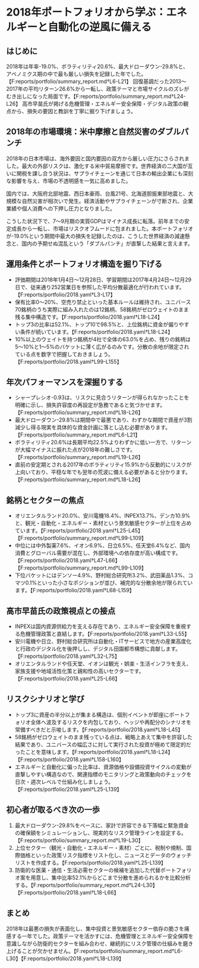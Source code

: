 # 2018年ポートフォリオから学ぶ：エネルギーと自動化の逆風に備える

## はじめに
2018年は年率-19.0%、ボラティリティ20.6%、最大ドローダウン-29.8%と、アベノミクス期の中で最も厳しい損失を記録した年でした。【F:reports/portfolio/summary_report.md†L6-L21】 回復基調だった2013〜2017年の平均リターン26.6%から一転し、政策テーマと市場サイクルのズレがむき出しになった局面です。【F:reports/portfolio/summary_report.md†L24-L26】 高市早苗氏が掲げる危機管理・エネルギー安全保障・デジタル政策の観点から、損失の要因と教訓を丁寧に掘り下げましょう。

## 2018年の市場環境：米中摩擦と自然災害のダブルパンチ
2018年の日本市場は、海外要因と国内要因の双方から厳しい圧力にさらされました。最大の外部リスクは、激化する米中貿易摩擦です。世界経済の二大国が互いに関税を課し合う状況は、サプライチェーンを通じて日本の輸出企業にも深刻な影響を与え、市場の不透明感を一気に高めました。

国内では、大阪府北部地震、西日本豪雨、台風21号、北海道胆振東部地震と、大規模な自然災害が相次いで発生。経済活動やサプライチェーンが寸断され、企業業績や個人消費への下押し圧力となりました。

こうした状況下で、7〜9月期の実質GDPはマイナス成長に転落。前年までの安定成長から一転し、市場はリスクオフムードに包まれました。本ポートフォリオが-19.0%という期間中最大の損失を記録したのは、こうした世界経済の減速懸念と、国内の予期せぬ混乱という「ダブルパンチ」が直撃した結果と言えます。

## 運用条件とポートフォリオ構造を掘り下げる
- 評価期間は2018年1月4日〜12月28日、学習期間は2017年4月24日〜12月29日で、従来通り252営業日を参照した平均分散最適化が行われています。【F:reports/portfolio/2018.yaml†L3-L17】
- 保有比率0〜20%、空売り禁止といった基本ルールは維持され、ユニバース70銘柄のうち実際に組み入れたのは12銘柄、58銘柄がゼロウェイトのまま残る集中構造です。【F:reports/portfolio/2018.yaml†L18-L24】
- トップ3の比率は52.1%、トップ10で98.5%と、上位銘柄に資金が偏りやすい条件が続いています。【F:reports/portfolio/2018.yaml†L18-L24】
- 10%以上のウェイトを持つ銘柄が4社で全体の63.0%を占め、残りの銘柄は5〜10%と1〜5%のバケットに薄く広がるのみです。分散の余地が限定されている点を数字で把握しておきましょう。【F:reports/portfolio/2018.yaml†L99-L155】

## 年次パフォーマンスを深掘りする
- シャープレシオ-0.93は、リスクに見合うリターンが得られなかったことを明確に示し、損失許容度の再設定が急務であると気づかせます。【F:reports/portfolio/summary_report.md†L18-L26】
- 最大ドローダウン-29.8%は期間中で最悪であり、わずかな期間で資産が3割減少し得る現実を具体的な資金計画に落とし込む必要があります。【F:reports/portfolio/summary_report.md†L6-L21】
- ボラティリティ20.6%は長期平均22.5%よりわずかに低い一方で、リターンが大幅マイナスに振れた点が2018年の難しさです。【F:reports/portfolio/summary_report.md†L19-L26】
- 直前の安定期とされる2017年のボラティリティ15.9%から反動的にリスクが上向いており、平穏な年でも翌年の荒波に備える必要があると分かります。【F:reports/portfolio/summary_report.md†L18-L26】

## 銘柄とセクターの焦点
- オリエンタルランド20.0%、安川電機18.4%、INPEX13.7%、デンカ10.9%と、観光・自動化・エネルギー・素材という景気敏感セクターが上位を占めています。【F:reports/portfolio/2018.yaml†L25-L45】【F:reports/portfolio/summary_report.md†L99-L109】
- 中位には中外製薬7.6%、イオン6.9%、日立6.5%、任天堂6.4%など、国内消費とグローバル需要が混在し、外部環境への依存度が高い構成です。【F:reports/portfolio/2018.yaml†L47-L66】【F:reports/portfolio/summary_report.md†L99-L109】
- 下位バケットにはデンソー4.9%、野村総合研究所3.2%、武田薬品1.3%、コマツ0.1%といった小さなポジションが並び、補完的な分散余地が限られています。【F:reports/portfolio/2018.yaml†L68-L159】

## 高市早苗氏の政策視点との接点
- INPEXは国内資源供給力を支える存在であり、エネルギー安全保障を重視する危機管理政策と直結します。【F:reports/portfolio/2018.yaml†L33-L55】
- 安川電機や日立、野村総合研究所は自動化・ITサービスで地方の産業高度化と行政のデジタル化を後押しし、デジタル田園都市構想に貢献します。【F:reports/portfolio/2018.yaml†L32-L75】
- オリエンタルランドや任天堂、イオンは観光・娯楽・生活インフラを支え、家族支援や地域活性化策と親和性の高いセクターです。【F:reports/portfolio/2018.yaml†L25-L66】

## リスクシナリオと学び
- トップ3に資産の半分以上が集まる構造は、個別イベントが即座にポートフォリオ全体へ波及するリスクを内包しており、ヘッジや再配分のシナリオを常備すべきだと示唆します。【F:reports/portfolio/2018.yaml†L18-L45】
- 58銘柄がゼロウェイトのまま残っている点は、戦略上あえて集中を許容した結果であり、ユニバースの幅広さに対して実行された投資が極めて限定的だったことを意味します。【F:reports/portfolio/2018.yaml†L18-L24】【F:reports/portfolio/2018.yaml†L158-L160】
- エネルギーと自動化に偏った比率は、資源価格や設備投資サイクルの変動が直撃しやすい構造なので、関連指標のモニタリングと政策動向のチェックを日次・週次レベルで仕組み化しましょう。【F:reports/portfolio/2018.yaml†L25-L139】

## 初心者が取るべき次の一歩
1. 最大ドローダウン-29.8%をベースに、家計で許容できる下落幅と緊急資金の確保額をシミュレーションし、現実的なリスク管理ラインを設定する。【F:reports/portfolio/summary_report.md†L19-L30】
2. 上位セクター（観光・自動化・エネルギー・素材）ごとに、税制や規制、国際価格といった政策リスク指標をリスト化し、ニュースとデータのウォッチリストを作成する。【F:reports/portfolio/2018.yaml†L25-L139】
3. 防衛的な医薬・通信・生活必需セクターの候補を追加した代替ポートフォリオ案を用意し、集中比率52.1%からどこまで分散を進められるかを比較分析する。【F:reports/portfolio/summary_report.md†L24-L30】【F:reports/portfolio/2018.yaml†L18-L66】

## まとめ
2018年は最悪の損失が表面化し、集中投資と景気敏感セクター依存の脆さを痛感する一年でした。政策テーマを活かすには、危機管理とエネルギー安全保障を意識しながら防衛的セクターを組み合わせ、継続的にリスク管理の仕組みを磨き上げることが欠かせません。【F:reports/portfolio/summary_report.md†L6-L30】【F:reports/portfolio/2018.yaml†L18-L139】
